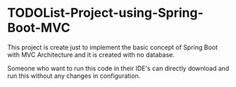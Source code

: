 # TODOList-Project-using-Spring-Boot-MVC

This project is create just to implement the basic concept of Spring Boot with MVC Architecture and it is created with no database.

Someone who want to run this code in their IDE's can directly download and run this without  any changes in configuration. 
